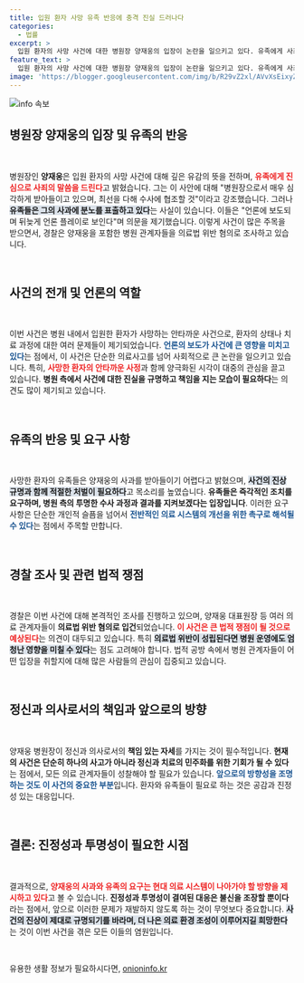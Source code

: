 ```yaml
---
title: 입원 환자 사망 유족 반응에 충격 진실 드러나다
categories:
  - 법률
excerpt: >
  입원 환자의 사망 사건에 대한 병원장 양재웅의 입장이 논란을 일으키고 있다. 유족에게 사죄했지만, 뒤늦은 대응으로 받아들여지고 있으며 경찰은 의료법 위반 혐의로 조사를 시작했다. 이번 사건의 진실은 무엇일까?
feature_text: >
  입원 환자의 사망 사건에 대한 병원장 양재웅의 입장이 논란을 일으키고 있다. 유족에게 사죄했지만, 뒤늦은 대응으로 받아들여지고 있으며 경찰은 의료법 위반 혐의로 조사를 시작했다. 이번 사건의 진실은 무엇일까?
image: 'https://blogger.googleusercontent.com/img/b/R29vZ2xl/AVvXsEixyZcFfHzMRdzZMjFBmAUKJYCLCGyLL1o632UiGVXcaFdKo_bkvkuCioo0uUKlGfBVcT3P84aROyZIXSBEx3Aw5nCQ3pTgDom1WDC4m8eifvWiAmWEEVb4x6G_l8C0QH225ldMjyaFvpxGEBGNO37VmDTDMHGhJPq73UglMfDca1-0aw/s1600/blogspot.png'
---
```


<p><img src="https://blogger.googleusercontent.com/img/b/R29vZ2xl/AVvXsEixyZcFfHzMRdzZMjFBmAUKJYCLCGyLL1o632UiGVXcaFdKo_bkvkuCioo0uUKlGfBVcT3P84aROyZIXSBEx3Aw5nCQ3pTgDom1WDC4m8eifvWiAmWEEVb4x6G_l8C0QH225ldMjyaFvpxGEBGNO37VmDTDMHGhJPq73UglMfDca1-0aw/s1600/blogspot.png" alt="info 속보" /></p>

<h2 data-ke-size="size26">병원장 양재웅의 입장 및 유족의 반응</h2>

<p data-ke-size="size16">&nbsp;</p>

<p>병원장인 <b>양재웅</b>은 입원 환자의 사망 사건에 대해 깊은 유감의 뜻을 전하며, <b><span style="color: #ee2323;">유족에게 진심으로 사죄의 말씀을 드린다</span></b>고 밝혔습니다. 그는 이 사안에 대해 "병원장으로서 매우 심각하게 받아들이고 있으며, 최선을 다해 수사에 협조할 것"이라고 강조했습니다. 그러나 <b><span style="background-color: #21538527;">유족들은 그의 사과에 분노를 표출하고 있다</span></b>는 사실이 있습니다. 이들은 "언론에 보도되며 뒤늦게 언론 플레이로 보인다"며 의문을 제기했습니다. 이렇게 사건이 많은 주목을 받으면서, 경찰은 양재웅을 포함한 병원 관계자들을 의료법 위반 혐의로 조사하고 있습니다.</p>

<p data-ke-size="size16">&nbsp;</p>

<h2 data-ke-size="size26">사건의 전개 및 언론의 역할</h2>

<p data-ke-size="size16">&nbsp;</p>

<p>이번 사건은 병원 내에서 입원한 환자가 사망하는 안타까운 사건으로, 환자의 상태나 치료 과정에 대한 여러 문제들이 제기되었습니다. <b><span style="color: #1a5490;">언론의 보도가 사건에 큰 영향을 미치고 있다</span></b>는 점에서, 이 사건은 단순한 의료사고를 넘어 사회적으로 큰 논란을 일으키고 있습니다. 특히, <b><span style="color: #ee2323;">사망한 환자의 안타까운 사정</span></b>과 함께 양극화된 시각이 대중의 관심을 끌고 있습니다. <b>병원 측에서 사건에 대한 진실을 규명하고 책임을 지는 모습이 필요하다</b>는 의견도 많이 제기되고 있습니다.</p>

<p data-ke-size="size16">&nbsp;</p>

<h2 data-ke-size="size26">유족의 반응 및 요구 사항</h2>

<p data-ke-size="size16">&nbsp;</p>

<p>사망한 환자의 유족들은 양재웅의 사과를 받아들이기 어렵다고 밝혔으며, <b><span style="background-color: #21538527;">사건의 진상 규명과 함께 적절한 처벌이 필요하다</span></b>고 목소리를 높였습니다. <b>유족들은 즉각적인 조치를 요구하며, 병원 측의 투명한 수사 과정과 결과를 지켜보겠다는 입장입니다</b>. 이러한 요구 사항은 단순한 개인적 슬픔을 넘어서 <b><span style="color: #1a5490;">전반적인 의료 시스템의 개선을 위한 촉구로 해석될 수 있다</span></b>는 점에서 주목할 만합니다.</p>

<p data-ke-size="size16">&nbsp;</p>

<h2 data-ke-size="size26">경찰 조사 및 관련 법적 쟁점</h2>

<p data-ke-size="size16">&nbsp;</p>

<p>경찰은 이번 사건에 대해 본격적인 조사를 진행하고 있으며, 양재웅 대표원장 등 여러 의료 관계자들이 <b>의료법 위반 혐의로 입건</b>되었습니다. <b><span style="color: #ee2323;">이 사건은 큰 법적 쟁점이 될 것으로 예상된다</span></b>는 의견이 대두되고 있습니다. 특히 <b><span style="background-color: #21538527;">의료법 위반이 성립된다면 병원 운영에도 엄청난 영향을 미칠 수 있다</span></b>는 점도 고려해야 합니다. 법적 공방 속에서 병원 관계자들이 어떤 입장을 취할지에 대해 많은 사람들의 관심이 집중되고 있습니다.</p>

<p data-ke-size="size16">&nbsp;</p>

<h2 data-ke-size="size26">정신과 의사로서의 책임과 앞으로의 방향</h2>

<p data-ke-size="size16">&nbsp;</p>

<p>양재웅 병원장이 정신과 의사로서의 <b>책임 있는 자세</b>를 가지는 것이 필수적입니다. <b>현재의 사건은 단순히 하나의 사고가 아니라 정신과 치료의 민주화를 위한 기회가 될 수 있다</b>는 점에서, 모든 의료 관계자들이 성찰해야 할 필요가 있습니다. <b><span style="color: #1a5490;">앞으로의 방향성을 조명하는 것도 이 사건의 중요한 부분</span></b>입니다. 환자와 유족들이 필요로 하는 것은 공감과 진정성 있는 대응입니다.</p>

<p data-ke-size="size16">&nbsp;</p>

<h2 data-ke-size="size26">결론: 진정성과 투명성이 필요한 시점</h2>

<p data-ke-size="size16">&nbsp;</p>

<p>결과적으로, <b><span style="color: #ee2323;">양재웅의 사과와 유족의 요구는 현대 의료 시스템이 나아가야 할 방향을 제시하고 있다</span></b>고 볼 수 있습니다. <b>진정성과 투명성이 결여된 대응은 불신을 조장할 뿐이다</b>라는 점에서, 앞으로 이러한 문제가 재발하지 않도록 하는 것이 무엇보다 중요합니다. <b><span style="background-color: #21538527;">사건의 진상이 제대로 규명되기를 바라며, 더 나은 의료 환경 조성이 이루어지길 희망한다</span></b>는 것이 이번 사건을 겪은 모든 이들의 염원입니다.</p>

<p data-ke-size="size16">&nbsp;</p>
유용한 생활 정보가 필요하시다면, <a href="https://onioninfo.kr" rel="dofollow">onioninfo.kr</a>


